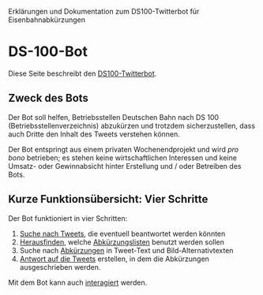 <p id="meta">
<title>DS-100-Bot Startseite</title>
<desc>Erklärungen und Dokumentation zum DS100-Twitterbot für Eisenbahnabkürzungen</desc>
</p>

DS-100-Bot
==========

Diese Seite beschreibt den
[DS100-Twitterbot](https://twitter.com/_ds_100).

Zweck des Bots
--------------

Der Bot soll helfen, Betriebsstellen Deutschen Bahn nach DS 100
(Betriebsstellenverzeichnis) abzukürzen und trotzdem sicherzustellen,
dass auch Dritte den Inhalt des Tweets verstehen können.

Der Bot entspringt aus einem privaten Wochenendprojekt und wird _pro
bono_ betrieben; es stehen keine wirtschaftlichen Interessen und keine
Umsatz- oder Gewinnabsicht hinter Erstellung und / oder Betreiben des Bots.

Kurze Funktionsübersicht: Vier Schritte
---------------------------------------

Der Bot funktioniert in vier Schritten:

1. [Suche nach Tweets](/finde-tweets.html), die eventuell beantwortet
   werden könnten
2. [Herausfinden](/finde-listen.html), welche
   [Abkürzungslisten](/copyright.html) benutzt werden sollen
3. Suche nach [Abkürzungen](/finde-lang.html) in Tweet-Text und
   Bild-Alternativtexten
4. [Antwort auf die Tweets](/aufbau-antworten.html) erstellen, in dem
   die Abkürzungen ausgeschrieben werden.

Mit dem Bot kann auch [interagiert](/interaktion.html) werden.
